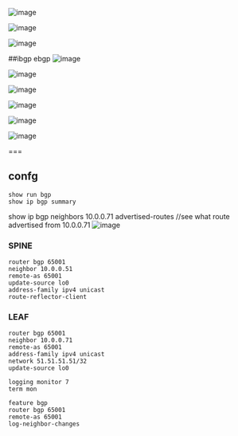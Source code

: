 
![image](https://user-images.githubusercontent.com/83261924/222783942-60837192-978a-4727-b9d1-afc3f7353253.png)

![image](https://user-images.githubusercontent.com/83261924/222784631-e9fed661-5ddf-40b2-8455-c4ff75608020.png)

![image](https://user-images.githubusercontent.com/83261924/222855093-565af349-cb5c-4c5b-9ebf-e58d39ba1647.png)

##ibgp ebgp
![image](https://user-images.githubusercontent.com/83261924/222871678-8d9551b6-d642-4cf0-8aa0-17c27fa5b120.png)

![image](https://user-images.githubusercontent.com/83261924/222871855-eee96107-fba2-4d9c-b4bb-056349b984d8.png)

![image](https://user-images.githubusercontent.com/83261924/222871889-15bef053-8e54-4cbf-aedb-b6655700abc7.png)

![image](https://user-images.githubusercontent.com/83261924/222871902-9c8f235f-0298-44e7-877d-e53c458e33c3.png)

![image](https://user-images.githubusercontent.com/83261924/222871952-ad7aa656-daf7-4311-87ec-7bc1296c3958.png)

![image](https://user-images.githubusercontent.com/83261924/222871983-d2f52cf5-4b68-4de3-84af-353f1f83ce50.png)

===
## confg
```
show run bgp
show ip bgp summary
```
show ip bgp neighbors 10.0.0.71 advertised-routes //see what route advertised from 10.0.0.71
![image](https://user-images.githubusercontent.com/83261924/222861698-991b13e6-9da2-4851-a758-02ec7c03827c.png)

### SPINE
```
router bgp 65001
neighbor 10.0.0.51
remote-as 65001
update-source lo0
address-family ipv4 unicast
route-reflector-client

```
### LEAF
```
router bgp 65001
neighbor 10.0.0.71
remote-as 65001
address-family ipv4 unicast
network 51.51.51.51/32
update-source lo0
```

```
logging monitor 7
term mon

feature bgp
router bgp 65001
remote-as 65001
log-neighbor-changes
```

